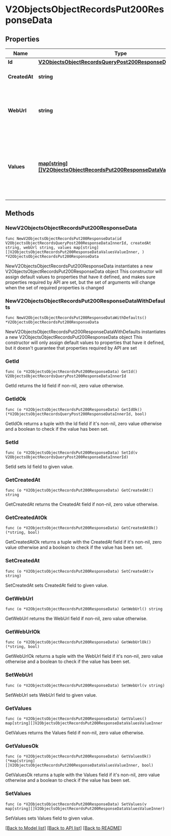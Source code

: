 # V2ObjectsObjectRecordsPut200ResponseData

## Properties

Name | Type | Description | Notes
------------ | ------------- | ------------- | -------------
**Id** | [**V2ObjectsObjectRecordsQueryPost200ResponseDataInnerId**](V2ObjectsObjectRecordsQueryPost200ResponseDataInnerId.md) |  | 
**CreatedAt** | **string** | When this record was created. | 
**WebUrl** | **string** | A URL that links directly to the record page in the Attio web application. | 
**Values** | [**map[string][]V2ObjectsObjectRecordsPut200ResponseDataValuesValueInner**](array.md) | A record type with an attribute &#x60;api_slug&#x60; as the key, and an array of value objects as the values. | 

## Methods

### NewV2ObjectsObjectRecordsPut200ResponseData

`func NewV2ObjectsObjectRecordsPut200ResponseData(id V2ObjectsObjectRecordsQueryPost200ResponseDataInnerId, createdAt string, webUrl string, values map[string][]V2ObjectsObjectRecordsPut200ResponseDataValuesValueInner, ) *V2ObjectsObjectRecordsPut200ResponseData`

NewV2ObjectsObjectRecordsPut200ResponseData instantiates a new V2ObjectsObjectRecordsPut200ResponseData object
This constructor will assign default values to properties that have it defined,
and makes sure properties required by API are set, but the set of arguments
will change when the set of required properties is changed

### NewV2ObjectsObjectRecordsPut200ResponseDataWithDefaults

`func NewV2ObjectsObjectRecordsPut200ResponseDataWithDefaults() *V2ObjectsObjectRecordsPut200ResponseData`

NewV2ObjectsObjectRecordsPut200ResponseDataWithDefaults instantiates a new V2ObjectsObjectRecordsPut200ResponseData object
This constructor will only assign default values to properties that have it defined,
but it doesn't guarantee that properties required by API are set

### GetId

`func (o *V2ObjectsObjectRecordsPut200ResponseData) GetId() V2ObjectsObjectRecordsQueryPost200ResponseDataInnerId`

GetId returns the Id field if non-nil, zero value otherwise.

### GetIdOk

`func (o *V2ObjectsObjectRecordsPut200ResponseData) GetIdOk() (*V2ObjectsObjectRecordsQueryPost200ResponseDataInnerId, bool)`

GetIdOk returns a tuple with the Id field if it's non-nil, zero value otherwise
and a boolean to check if the value has been set.

### SetId

`func (o *V2ObjectsObjectRecordsPut200ResponseData) SetId(v V2ObjectsObjectRecordsQueryPost200ResponseDataInnerId)`

SetId sets Id field to given value.


### GetCreatedAt

`func (o *V2ObjectsObjectRecordsPut200ResponseData) GetCreatedAt() string`

GetCreatedAt returns the CreatedAt field if non-nil, zero value otherwise.

### GetCreatedAtOk

`func (o *V2ObjectsObjectRecordsPut200ResponseData) GetCreatedAtOk() (*string, bool)`

GetCreatedAtOk returns a tuple with the CreatedAt field if it's non-nil, zero value otherwise
and a boolean to check if the value has been set.

### SetCreatedAt

`func (o *V2ObjectsObjectRecordsPut200ResponseData) SetCreatedAt(v string)`

SetCreatedAt sets CreatedAt field to given value.


### GetWebUrl

`func (o *V2ObjectsObjectRecordsPut200ResponseData) GetWebUrl() string`

GetWebUrl returns the WebUrl field if non-nil, zero value otherwise.

### GetWebUrlOk

`func (o *V2ObjectsObjectRecordsPut200ResponseData) GetWebUrlOk() (*string, bool)`

GetWebUrlOk returns a tuple with the WebUrl field if it's non-nil, zero value otherwise
and a boolean to check if the value has been set.

### SetWebUrl

`func (o *V2ObjectsObjectRecordsPut200ResponseData) SetWebUrl(v string)`

SetWebUrl sets WebUrl field to given value.


### GetValues

`func (o *V2ObjectsObjectRecordsPut200ResponseData) GetValues() map[string][]V2ObjectsObjectRecordsPut200ResponseDataValuesValueInner`

GetValues returns the Values field if non-nil, zero value otherwise.

### GetValuesOk

`func (o *V2ObjectsObjectRecordsPut200ResponseData) GetValuesOk() (*map[string][]V2ObjectsObjectRecordsPut200ResponseDataValuesValueInner, bool)`

GetValuesOk returns a tuple with the Values field if it's non-nil, zero value otherwise
and a boolean to check if the value has been set.

### SetValues

`func (o *V2ObjectsObjectRecordsPut200ResponseData) SetValues(v map[string][]V2ObjectsObjectRecordsPut200ResponseDataValuesValueInner)`

SetValues sets Values field to given value.



[[Back to Model list]](../README.md#documentation-for-models) [[Back to API list]](../README.md#documentation-for-api-endpoints) [[Back to README]](../README.md)


